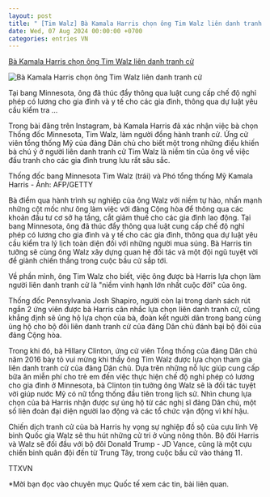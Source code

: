 ```yaml
---
layout: post
title: " [Tim Walz] Bà Kamala Harris chọn ông Tim Walz liên danh tranh cử"
date: Wed, 07 Aug 2024 00:00:00 +0700
categories: entries VN
---
```

[Bà Kamala Harris chọn ông Tim Walz liên danh tranh cử](https://www.qdnd.vn/quoc-te/tin-tuc/bau-cu-my-2024-ba-kamala-harris-chon-ong-tim-walz-lien-danh-tranh-cu-788502)

![Bà Kamala Harris chọn ông Tim Walz liên danh tranh cử](https://file3.qdnd.vn/data/images/0/2024/08/06/upload_2201/img_7090.jpeg?w=400)

Tại bang Minnesota, ông đã thúc đẩy thông qua luật cung cấp chế độ nghỉ phép có lương cho gia đình và y tế cho các gia đình, thông qua dự luật yêu cầu kiểm tra ...

Trong bài đăng trên Instagram, bà Kamala Harris đã xác nhận việc bà chọn Thống đốc Minnesota, Tim Walz, làm người đồng hành tranh cử. Ứng cử viên tổng thống Mỹ của đảng Dân chủ cho biết một trong những điều khiến bà chú ý ở người liên danh tranh cử Tim Walz là niềm tin của ông về việc đấu tranh cho các gia đình trung lưu rất sâu sắc.

Thống đốc bang Minnesota Tim Walz (trái) và Phó tổng thống Mỹ Kamala Harris - Ảnh: AFP/GETTY

Bà điểm qua hành trình sự nghiệp của ông Walz với niềm tự hào, nhấn mạnh những cột mốc như ông làm việc với đảng Cộng hòa để thông qua các khoản đầu tư cơ sở hạ tầng, cắt giảm thuế cho các gia đình lao động. Tại bang Minnesota, ông đã thúc đẩy thông qua luật cung cấp chế độ nghỉ phép có lương cho gia đình và y tế cho các gia đình, thông qua dự luật yêu cầu kiểm tra lý lịch toàn diện đối với những người mua súng. Bà Harris tin tưởng sẽ cùng ông Walz xây dựng quan hệ đối tác và một đội ngũ tuyệt vời để giành chiến thắng trong cuộc bầu cử sắp tới.

Về phần mình, ông Tim Walz cho biết, việc ông được bà Harris lựa chọn làm người liên danh tranh cử là "niềm vinh hạnh lớn nhất cuộc đời" của ông.

Thống đốc Pennsylvania Josh Shapiro, người còn lại trong danh sách rút ngắn 2 ứng viên được bà Harris cân nhắc lựa chọn liên danh tranh cử, cũng khẳng định sẽ ủng hộ lựa chọn của bà, đoàn kết người dân trong bang cùng ủng hộ cho bộ đôi liên danh tranh cử của đảng Dân chủ đánh bại bộ đôi của đảng Cộng hòa.

Trong khi đó, bà Hillary Clinton, ứng cử viên Tổng thống của đảng Dân chủ năm 2016 bày tỏ vui mừng khi thấy ông Tim Walz được lựa chọn tham gia liên danh tranh cử của đảng Dân chủ. Dựa trên những nỗ lực giúp cung cấp bữa ăn miễn phí cho trẻ em đến việc thực hiện chế độ nghỉ phép có lương cho gia đình ở Minnesota, bà Clinton tin tưởng ông Walz sẽ là đối tác tuyệt vời giúp nước Mỹ có nữ tổng thống đầu tiên trong lịch sử. Nhìn chung lựa chọn của bà Harris nhận được sự ủng hộ từ các nghị sĩ đảng Dân chủ, một số liên đoàn đại diện người lao động và các tổ chức vận động vì khí hậu.

Chiến dịch tranh cử của bà Harris hy vọng sự nghiệp đồ sộ của cựu lính Vệ binh Quốc gia Walz sẽ thu hút những cử tri ở vùng nông thôn. Bộ đôi Harris và Walz sẽ đối đầu với bộ đôi Donald Trump - JD Vance, cũng là một cựu chiến binh quân đội đến từ Trung Tây, trong cuộc bầu cử vào tháng 11.

TTXVN

*Mời bạn đọc vào chuyên mục Quốc tế xem các tin, bài liên quan.

